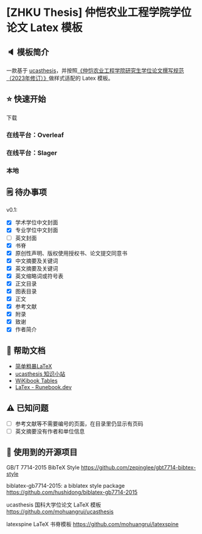 # [ZHKU Thesis] 仲恺农业工程学院学位论文 Latex 模板

## 🔈 模板简介

一款基于 [ucasthesis](https://github.com/mohuangrui/ucasthesis)，并按照[《仲恺农业工程学院研究生学位论文撰写规范（2023年修订）》](https://yjs.zhku.edu.cn/info/1060/4945.htm)做样式适配的 Latex 模板。

## ⭐ 快速开始

下载

### 在线平台：Overleaf

### 在线平台：Slager

### 本地




## 🗒️ 待办事项

v0.1:

- [x] 学术学位中文封面
- [x] 专业学位中文封面
- [ ] 英文封面
- [x] 书脊
- [x] 原创性声明、版权使用授权书、论文提交同意书
- [x] 中文摘要及关键词
- [x] 英文摘要及关键词
- [x] 英文缩略词或符号表
- [x] 正文目录
- [x] 图表目录
- [x] 正文
- [x] 参考文献
- [x] 附录
- [x] 致谢
- [x] 作者简介
  
## 📖 帮助文档

- [简单粗暴LaTeX](https://github.com/wklchris/Note-by-LaTeX)
- [ucasthesis 知识小站](https://github.com/mohuangrui/ucasthesis/wiki)
- [WiKibook Tables](https://en.wikibooks.org/wiki/LaTeX/Tables)
- [LaTex - Runebook.dev](https://runebook.dev/zh/docs/latex/-index-)

## ⚠️ 已知问题

- [ ] 参考文献等不需要编号的页面，在目录里仍显示有页码
- [ ] 英文摘要没有作者和单位信息

## 👐 使用到的开源项目

GB/T 7714-2015 BibTeX Style
https://github.com/zepinglee/gbt7714-bibtex-style

biblatex-gb7714-2015: a biblatex style package
https://github.com/hushidong/biblatex-gb7714-2015

ucasthesis 国科大学位论文 LaTeX 模板
https://github.com/mohuangrui/ucasthesis

latexspine LaTeX 书脊模板
https://github.com/mohuangrui/latexspine
